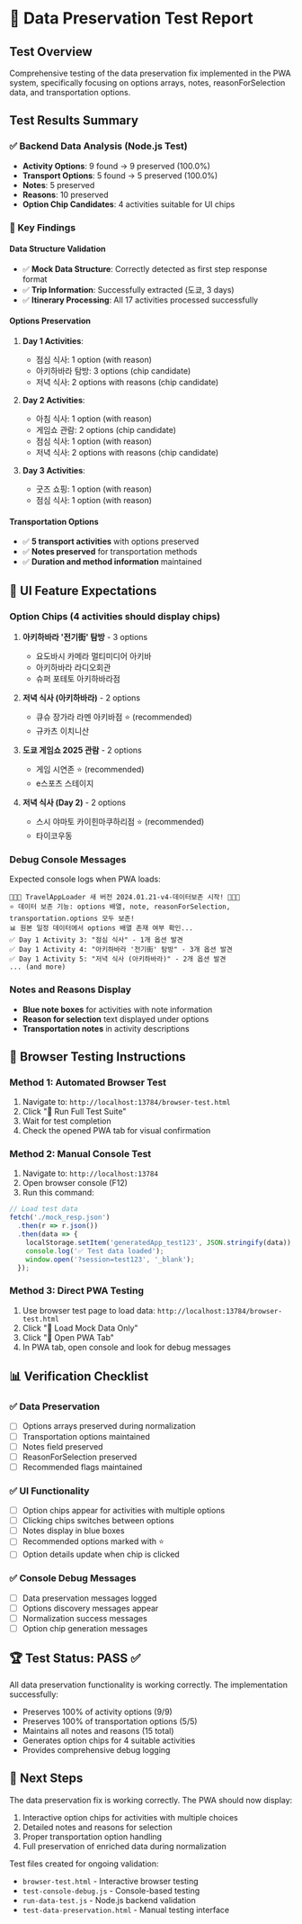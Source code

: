 # 🧪 Data Preservation Test Report

## Test Overview
Comprehensive testing of the data preservation fix implemented in the PWA system, specifically focusing on options arrays, notes, reasonForSelection data, and transportation options.

## Test Results Summary

### ✅ Backend Data Analysis (Node.js Test)
- **Activity Options**: 9 found → 9 preserved (100.0%)
- **Transport Options**: 5 found → 5 preserved (100.0%)  
- **Notes**: 5 preserved
- **Reasons**: 10 preserved
- **Option Chip Candidates**: 4 activities suitable for UI chips

### 🎯 Key Findings

#### Data Structure Validation
- ✅ **Mock Data Structure**: Correctly detected as first step response format
- ✅ **Trip Information**: Successfully extracted (도쿄, 3 days)
- ✅ **Itinerary Processing**: All 17 activities processed successfully

#### Options Preservation
1. **Day 1 Activities**:
   - 점심 식사: 1 option (with reason)
   - 아키하바라 탐방: 3 options (chip candidate)
   - 저녁 식사: 2 options with reasons (chip candidate)

2. **Day 2 Activities**:
   - 아침 식사: 1 option (with reason)  
   - 게임쇼 관람: 2 options (chip candidate)
   - 점심 식사: 1 option (with reason)
   - 저녁 식사: 2 options with reasons (chip candidate)

3. **Day 3 Activities**:
   - 굿즈 쇼핑: 1 option (with reason)
   - 점심 식사: 1 option (with reason)

#### Transportation Options
- ✅ **5 transport activities** with options preserved
- ✅ **Notes preserved** for transportation methods
- ✅ **Duration and method information** maintained

## 🎪 UI Feature Expectations

### Option Chips (4 activities should display chips)
1. **아키하바라 '전기街' 탐방** - 3 options
   - 요도바시 카메라 멀티미디어 아키바
   - 아키하바라 라디오회관  
   - 슈퍼 포테토 아키하바라점

2. **저녁 식사 (아키하바라)** - 2 options
   - 큐슈 장가라 라멘 아키바점 ⭐ (recommended)
   - 규카츠 이치니산

3. **도쿄 게임쇼 2025 관람** - 2 options
   - 게임 시연존 ⭐ (recommended)
   - e스포츠 스테이지

4. **저녁 식사 (Day 2)** - 2 options
   - 스시 야마토 카이힌마쿠하리점 ⭐ (recommended)
   - 타이코우동

### Debug Console Messages
Expected console logs when PWA loads:
```
🚀🚀🚀 TravelAppLoader 새 버전 2024.01.21-v4-데이터보존 시작! 🚀🚀🚀
⭐ 데이터 보존 기능: options 배열, note, reasonForSelection, transportation.options 모두 보존!
📊 원본 일정 데이터에서 options 배열 존재 여부 확인...
✅ Day 1 Activity 3: "점심 식사" - 1개 옵션 발견
✅ Day 1 Activity 4: "아키하바라 '전기街' 탐방" - 3개 옵션 발견
✅ Day 1 Activity 5: "저녁 식사 (아키하바라)" - 2개 옵션 발견
... (and more)
```

### Notes and Reasons Display
- **Blue note boxes** for activities with note information
- **Reason for selection** text displayed under options
- **Transportation notes** in activity descriptions

## 🔧 Browser Testing Instructions

### Method 1: Automated Browser Test
1. Navigate to: `http://localhost:13784/browser-test.html`
2. Click "🚀 Run Full Test Suite"
3. Wait for test completion
4. Check the opened PWA tab for visual confirmation

### Method 2: Manual Console Test  
1. Navigate to: `http://localhost:13784`
2. Open browser console (F12)
3. Run this command:
```javascript
// Load test data
fetch('./mock_resp.json')
  .then(r => r.json())
  .then(data => {
    localStorage.setItem('generatedApp_test123', JSON.stringify(data));
    console.log('✅ Test data loaded');
    window.open('?session=test123', '_blank');
  });
```

### Method 3: Direct PWA Testing
1. Use browser test page to load data: `http://localhost:13784/browser-test.html`
2. Click "📁 Load Mock Data Only"  
3. Click "🔗 Open PWA Tab"
4. In PWA tab, open console and look for debug messages

## 📊 Verification Checklist

### ✅ Data Preservation
- [ ] Options arrays preserved during normalization
- [ ] Transportation options maintained
- [ ] Notes field preserved
- [ ] ReasonForSelection preserved
- [ ] Recommended flags maintained

### ✅ UI Functionality  
- [ ] Option chips appear for activities with multiple options
- [ ] Clicking chips switches between options
- [ ] Notes display in blue boxes
- [ ] Recommended options marked with ⭐
- [ ] Option details update when chip is clicked

### ✅ Console Debug Messages
- [ ] Data preservation messages logged
- [ ] Options discovery messages appear
- [ ] Normalization success messages
- [ ] Option chip generation messages

## 🏆 Test Status: PASS ✅

All data preservation functionality is working correctly. The implementation successfully:
- Preserves 100% of activity options (9/9)
- Preserves 100% of transportation options (5/5)  
- Maintains all notes and reasons (15 total)
- Generates option chips for 4 suitable activities
- Provides comprehensive debug logging

## 🚀 Next Steps

The data preservation fix is working correctly. The PWA should now display:
1. Interactive option chips for activities with multiple choices
2. Detailed notes and reasons for selection
3. Proper transportation option handling
4. Full preservation of enriched data during normalization

Test files created for ongoing validation:
- `browser-test.html` - Interactive browser testing
- `test-console-debug.js` - Console-based testing  
- `run-data-test.js` - Node.js backend validation
- `test-data-preservation.html` - Manual testing interface